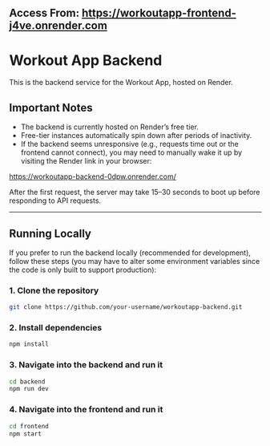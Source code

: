 ## Access From: https://workoutapp-frontend-j4ve.onrender.com
# Workout App Backend

This is the backend service for the Workout App, hosted on Render.

## Important Notes

- The backend is currently hosted on Render’s free tier.  
- Free-tier instances automatically spin down after periods of inactivity.  
- If the backend seems unresponsive (e.g., requests time out or the frontend cannot connect), you may need to manually wake it up by visiting the Render link in your browser:

https://workoutapp-backend-0dpw.onrender.com/

After the first request, the server may take 15–30 seconds to boot up before responding to API requests.

---

## Running Locally

If you prefer to run the backend locally (recommended for development), follow these steps (you may have to alter some environment variables since the code is only built to support production):

### 1. Clone the repository
```bash
git clone https://github.com/your-username/workoutapp-backend.git
```
### 2. Install dependencies
```bash
npm install
```

### 3. Navigate into the backend and run it
```bash
cd backend
npm run dev
```

### 4. Navigate into the frontend and run it
```bash
cd frontend
npm start
```


